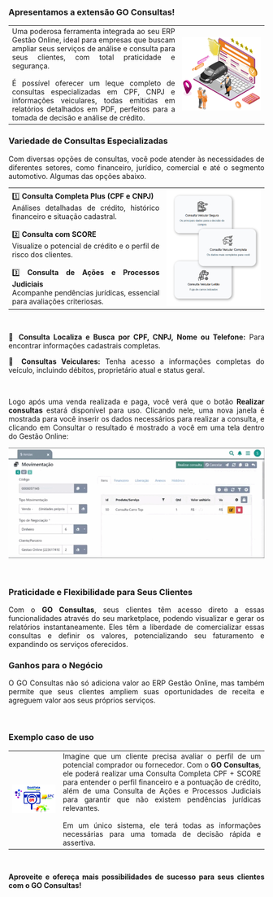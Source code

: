 <div style="text-align: justify">

### Apresentamos a extensão GO Consultas!

| | |
|-|-|
|Uma poderosa ferramenta integrada ao seu ERP Gestão Online, ideal para empresas que buscam ampliar seus serviços de análise e consulta para seus clientes, com total praticidade e segurança. <br><br>É possível oferecer um leque completo de consultas especializadas em CPF, CNPJ e informações veiculares, todas emitidas em relatórios detalhados em PDF, perfeitos para a tomada de decisão e análise de crédito. |![](https://github.com/Gestao-Online/public-docs/blob/51e64c7416c0260a30bd18d94c4f0df6d0d901f3/erp-v2/assets/marketplace/go_consulta/extensao_go_consultas_01.png?raw=true) |

### Variedade de Consultas Especializadas

Com diversas opções de consultas, você pode atender às necessidades de diferentes setores, como financeiro, jurídico, comercial e até o segmento automotivo. Algumas das opções abaixo.

| | |
|-|-|
|1️⃣ **Consulta Completa Plus (CPF e CNPJ)**<br>Análises detalhadas de crédito, histórico financeiro e situação cadastral.<br><br>2️⃣ **Consulta com SCORE**<br>Visualize o potencial de crédito e o perfil de risco dos clientes.<br><br>3️⃣ **Consulta de Ações e Processos Judiciais**<br>Acompanhe pendências jurídicas, essencial para avaliações criteriosas.|![](https://github.com/Gestao-Online/public-docs/blob/c182c1d3686207f6ceb78182327c2ed6fd4c0bb7/erp-v2/assets/marketplace/go_consulta/card_consulta_veiculos.png?raw=true) |

<br>

🔎 **Consulta Localiza e Busca por CPF, CNPJ, Nome ou Telefone:** Para encontrar informações cadastrais completas.

🚗 **Consultas Veiculares:** Tenha acesso a informações completas do veículo, incluindo débitos, proprietário atual e status geral.

<br>

Logo após uma venda realizada e paga, você verá que o botão **Realizar consultas** estará disponível para uso. Clicando nele, uma nova janela é mostrada para você inserir os dados necessários para realizar a consulta, e clicando em Consultar o resultado é mostrado a você em uma tela dentro do Gestão Online:

![](https://github.com/Gestao-Online/public-docs/blob/5ea51f9fde366c084e00937f01cf772cbaae1e27/erp-v2/marketplace/extensions/br.com.api.consult.gestao-online/assets/app_goconsulta_01.gif?raw=true) 

<br>

### Praticidade e Flexibilidade para Seus Clientes

Com o **GO Consultas**, seus clientes têm acesso direto a essas funcionalidades através do seu marketplace, podendo visualizar e gerar os relatórios instantaneamente. Eles têm a liberdade de comercializar essas consultas e definir os valores, potencializando seu faturamento e expandindo os serviços oferecidos.

### Ganhos para o Negócio

O GO Consultas não só adiciona valor ao ERP Gestão Online, mas também permite que seus clientes ampliem suas oportunidades de receita e agreguem valor aos seus próprios serviços.

<br>

### Exemplo caso de uso

| | |
|-|-|
|![](https://github.com/Gestao-Online/public-docs/blob/8593f786dd7a915aa9ef04ea677079242ecf0398/erp-v2/assets/marketplace/go_consulta/spc_serasa_score_modelo.png?raw=true)  | Imagine que um cliente precisa avaliar o perfil de um potencial comprador ou fornecedor. Com o **GO Consultas**, ele poderá realizar uma Consulta Completa CPF + SCORE para entender o perfil financeiro e a pontuação de crédito, além de uma Consulta de Ações e Processos Judiciais para garantir que não existem pendências jurídicas relevantes.<br><br>Em um único sistema, ele terá todas as informações necessárias para uma tomada de decisão rápida e assertiva. |

<br>

**Aproveite e ofereça mais possibilidades de sucesso para seus clientes com o GO Consultas!**

</div>